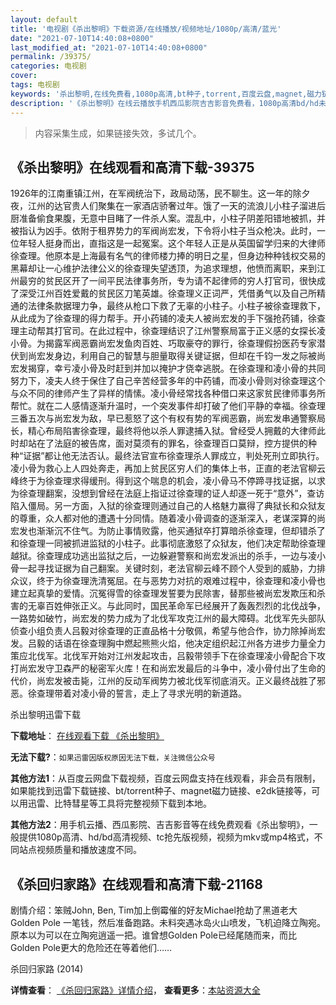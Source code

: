 ```yaml
---
layout: default
title: '电视剧《杀出黎明》下载资源/在线播放/视频地址/1080p/高清/蓝光'
date: "2021-07-10T14:40:08+0800"
last_modified_at: "2021-07-10T14:40:08+0800"
permalink: /39375/
categories: 电视剧
cover:
tags: 电视剧
keywords: '杀出黎明,在线免费看,1080p高清,bt种子,torrent,百度云盘,magnet,磁力链,迅雷下载资源'
description: '《杀出黎明》在线云播放手机西瓜影院吉吉影音免费看，1080p高清bd/hd未删减完整版和tc抢先枪版，mkv/mp4格式，附带bt/torrent种子、magnet/磁力链、百度云盘、网盘资源迅雷下载链接'
---
```


>内容采集生成，如果链接失效，多试几个。


## 《杀出黎明》在线观看和高清下载-39375

1926年的江南重镇江州，在军阀统治下，政局动荡，民不聊生。这一年的除夕夜，江州的达官贵人们聚集在一家酒店骄奢过年。饿了一天的流浪儿小柱子溜进后厨准备偷食果腹，无意中目睹了一件杀人案。混乱中，小柱子阴差阳错地被抓，并被指认为凶手。依附于租界势力的军阀尚宏发，下令将小柱子当众枪决。此时，一位年轻人挺身而出，直指这是一起冤案。这个年轻人正是从英国留学归来的大律师徐查理。他原本是上海最有名气的律师楼力捧的明日之星，但身边种种钱权交易的黑幕却让一心维护法律公义的徐查理失望透顶，为追求理想，他愤而离职，来到江州最穷的贫民区开了一间平民法律事务所，专为请不起律师的穷人打官司，很快成了深受江州百姓爱戴的贫民区刀笔英雄。徐查理义正词严，凭借勇气以及自己所精通的法律条款据理力争，最终从枪口下救了无辜的小柱子。小柱子被徐查理救下，从此成为了徐查理的得力帮手。开小药铺的凌夫人被尚宏发的手下强抢药铺，徐查理主动帮其打官司。在此过程中，徐查理结识了江州警察局富于正义感的女探长凌小骨。为揭露军阀恶霸尚宏发鱼肉百姓、巧取豪夺的罪行，徐查理假扮医药专家潜伏到尚宏发身边，利用自己的智慧与胆量取得关键证据，但却在千钧一发之际被尚宏发揭穿，幸亏凌小骨及时赶到并加以掩护才侥幸逃脱。在徐查理和凌小骨的共同努力下，凌夫人终于保住了自己辛苦经营多年的中药铺，而凌小骨则对徐查理这个与众不同的律师产生了异样的情愫。凌小骨经常找各种借口来这家贫民律师事务所帮忙。就在二人感情逐渐升温时，一个突发事件却打破了他们平静的幸福。徐查理三番五次与尚宏发为敌，早已惹怒了这个有权有势的军阀恶霸，尚宏发串通警察局长，精心布局陷害徐查理，最终将他以杀人罪逮捕入狱。曾经受人拥戴的大律师此时却站在了法庭的被告席，面对莫须有的罪名，徐查理百口莫辩，控方提供的种种“证据”都让他无法否认。最终法官宣布徐查理杀人罪成立，判处死刑立即执行。凌小骨为救心上人四处奔走，再加上贫民区穷人们的集体上书，正直的老法官柳云峰终于为徐查理求得缓刑。得到这个喘息的机会，凌小骨马不停蹄寻找证据，以求为徐查理翻案，没想到曾经在法庭上指证过徐查理的证人却逐一死于“意外”，查访陷入僵局。另一方面，入狱的徐查理则通过自己的人格魅力赢得了典狱长和众狱友的尊重，众人都对他的遭遇十分同情。随着凌小骨调查的逐渐深入，老谋深算的尚宏发也渐渐沉不住气。为防止事情败露，他买通狱卒打算暗杀徐查理，但却错杀了和徐查理一同被抓进监狱的小柱子。此事彻底激怒了众狱友，他们决定帮助徐查理越狱。徐查理成功逃出监狱之后，一边躲避警察和尚宏发派出的杀手，一边与凌小骨一起寻找证据为自己翻案。关键时刻，老法官柳云峰不顾个人受到的威胁，力排众议，终于为徐查理洗清冤屈。在与恶势力对抗的艰难过程中，徐查理和凌小骨也建立起真挚的爱情。沉冤得雪的徐查理发誓要为民除害，替那些被尚宏发欺压和杀害的无辜百姓伸张正义。与此同时，国民革命军已经展开了轰轰烈烈的北伐战争，一路势如破竹，尚宏发的势力成为了北伐军攻克江州的最大障碍。北伐军先头部队侦查小组负责人吕毅对徐查理的正直品格十分敬佩，希望与他合作，协力除掉尚宏发。吕毅的话语在徐查理胸中燃起熊熊火焰，他决定组织起江州各方进步力量全力策应北伐军。北伐军开始对江州发起攻击，吕毅带领手下在徐查理凌小骨配合下攻打尚宏发守卫森严的秘密军火库！在和尚宏发最后的斗争中，凌小骨付出了生命的代价，尚宏发被击毙，江州的反动军阀势力被北伐军彻底消灭。正义最终战胜了邪恶。徐查理带着对凌小骨的誓言，走上了寻求光明的新道路。<!---剧情end--->


杀出黎明迅雷下载

**下载地址**： [在线观看下载 《杀出黎明》](https://www.993dy.com//vod-detail-id-12956.html) 


**无法下载?**：`如果迅雷因版权原因无法下载，关注微信公众号 `

**其他方法1**：从百度云网盘下载视频，百度云网盘支持在线观看，非会员有限制，如果能找到迅雷下载链接、bt/torrent种子、magnet磁力链接、e2dk链接等，可以用迅雷、比特彗星等工具将完整视频下载到本地。

**其他方法2**：用手机云播、西瓜影院、吉吉影音等在线免费观看《杀出黎明》，一般提供1080p高清、hd/bd高清视频、tc抢先版视频，视频为mkv或mp4格式，不同站点视频质量和播放速度不同。


## 《杀回归家路》在线观看和高清下载-21168

剧情介绍：笨贼John, Ben, Tim加上倒霉催的好友Michael抢劫了黑道老大Golden Pole 一笔钱，然后准备跑路。未料突遇冰岛火山喷发，飞机迫降立陶宛。原本以为可以在立陶宛逍遥一把。谁曾想Golden Pole已经尾随而来，而比Golden Pole更大的危险还在等着他们……


杀回归家路 (2014)

**详情查看**： [《杀回归家路》详情介绍](/movie/21168/)， **查看更多**：[本站资源大全](/movie/t/all/)

